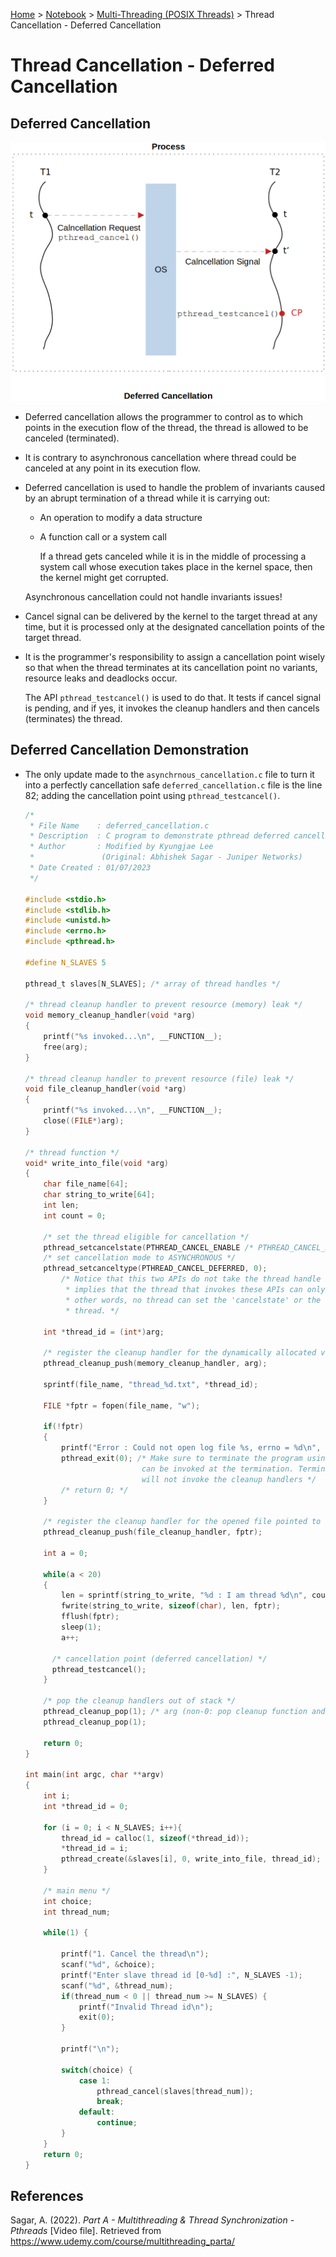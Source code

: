 <a href="../../">Home</a> > <a href="../notebook">Notebook</a> > <a href="./">Multi-Threading (POSIX Threads)</a> > Thread Cancellation - Deferred Cancellation

# Thread Cancellation - Deferred Cancellation



## Deferred Cancellation



<img src="./img/deferred-cancellation.png" alt="deferred-cancellation" width="600">



* Deferred cancellation allows the programmer to control as to which points in the execution flow of the thread, the thread is allowed to be canceled (terminated).

* It is contrary to asynchronous cancellation where thread could be canceled at any point in its execution flow.

* Deferred cancellation is used to handle the problem of invariants caused by an abrupt termination of a thread while it is carrying out:

  * An operation to modify a data structure

  * A function call or a system call 

    If a thread gets canceled while it is in the middle of processing a system call whose execution takes place in the kernel space, then the kernel might get corrupted. 

  Asynchronous cancellation could not handle invariants issues!

* Cancel signal can be delivered by the kernel to the target thread at any time, but it is processed only at the designated cancellation points of the target thread.

* It is the programmer's responsibility to assign a cancellation point wisely so that when the thread terminates at its cancellation point no variants, resource leaks and deadlocks occur. 

  The API `pthread_testcancel()` is used to do that. It tests if cancel signal is pending, and if yes, it invokes the cleanup handlers and then cancels (terminates) the thread.



## Deferred Cancellation Demonstration

* The only update made to the `asynchrnous_cancellation.c` file to turn it into a perfectly cancellation safe `deferred_cancellation.c` file is the line 82; adding the cancellation point using `pthread_testcancel()`.

  ```c
  /*
   * File Name    : deferred_cancellation.c
   * Description  : C program to demonstrate pthread deferred cancellation
   * Author       : Modified by Kyungjae Lee 
   *               (Original: Abhishek Sagar - Juniper Networks)
   * Date Created : 01/07/2023
   */
  
  #include <stdio.h>
  #include <stdlib.h>
  #include <unistd.h>
  #include <errno.h>
  #include <pthread.h>
  
  #define N_SLAVES 5
  
  pthread_t slaves[N_SLAVES]; /* array of thread handles */
  
  /* thread cleanup handler to prevent resource (memory) leak */
  void memory_cleanup_handler(void *arg)
  {
      printf("%s invoked...\n", __FUNCTION__);
      free(arg);
  }
  
  /* thread cleanup handler to prevent resource (file) leak */
  void file_cleanup_handler(void *arg)
  {
      printf("%s invoked...\n", __FUNCTION__);
      close((FILE*)arg);    
  }
  
  /* thread function */
  void* write_into_file(void *arg)
  {
      char file_name[64];
      char string_to_write[64];
      int len;
      int count = 0;
  
      /* set the thread eligible for cancellation */
      pthread_setcancelstate(PTHREAD_CANCEL_ENABLE /* PTHREAD_CANCEL_DISABLE */, 0);
      /* set cancellation mode to ASYNCHRONOUS */
      pthread_setcanceltype(PTHREAD_CANCEL_DEFERRED, 0);
          /* Notice that this two APIs do not take the thread handle as an argument. This
           * implies that the thread that invokes these APIs can only affect itself. In
           * other words, no thread can set the 'cancelstate' or the 'canceltype' of another
           * thread. */
  
      int *thread_id = (int*)arg;  
      
      /* register the cleanup handler for the dynamically allocated variable 'arg' */
      pthread_cleanup_push(memory_cleanup_handler, arg);
  
      sprintf(file_name, "thread_%d.txt", *thread_id);
  
      FILE *fptr = fopen(file_name, "w");
      
      if(!fptr)
      {   
          printf("Error : Could not open log file %s, errno = %d\n", file_name, errno);
          pthread_exit(0); /* Make sure to terminate the program using this API so the cleanup handlers
          				    can be invoked at the termination. Terminating using 'return' statement
          				    will not invoke the cleanup handlers */
          /* return 0; */
      }
      
      /* register the cleanup handler for the opened file pointed to by 'fptr' */
      pthread_cleanup_push(file_cleanup_handler, fptr);
      
      int a = 0;
      
      while(a < 20)
      {   
          len = sprintf(string_to_write, "%d : I am thread %d\n", count++, *thread_id);
          fwrite(string_to_write, sizeof(char), len, fptr);
          fflush(fptr);
          sleep(1);
          a++;
  
  		/* cancellation point (deferred cancellation) */
  		pthread_testcancel();
      }
      
      /* pop the cleanup handlers out of stack */
      pthread_cleanup_pop(1); /* arg (non-0: pop cleanup function and invoke it, 0: just pop) */
      pthread_cleanup_pop(1);
      
      return 0;
  }
  
  int main(int argc, char **argv)
  {
      int i;
      int *thread_id = 0;
  
      for (i = 0; i < N_SLAVES; i++){
          thread_id = calloc(1, sizeof(*thread_id));
          *thread_id = i;
          pthread_create(&slaves[i], 0, write_into_file, thread_id);
      }
  
      /* main menu */
      int choice;
      int thread_num;
  
      while(1) {
  
          printf("1. Cancel the thread\n");
          scanf("%d", &choice);
          printf("Enter slave thread id [0-%d] :", N_SLAVES -1);
          scanf("%d", &thread_num);
          if(thread_num < 0 || thread_num >= N_SLAVES) {
              printf("Invalid Thread id\n");
              exit(0);
          }
  
          printf("\n");
  
          switch(choice) {
              case 1:
                  pthread_cancel(slaves[thread_num]);
                  break;
              default:
                  continue;
          }
      }
      return 0;
  }
  ```





## References

Sagar, A. (2022). *Part A - Multithreading & Thread Synchronization - Pthreads* [Video file]. Retrieved from  https://www.udemy.com/course/multithreading_parta/


